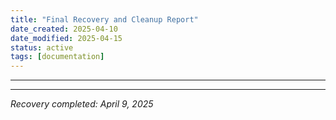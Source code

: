 ```yaml
---
title: "Final Recovery and Cleanup Report"
date_created: 2025-04-10
date_modified: 2025-04-15
status: active
tags: [documentation]
---
```


---

---


*Recovery completed: April 9, 2025*
